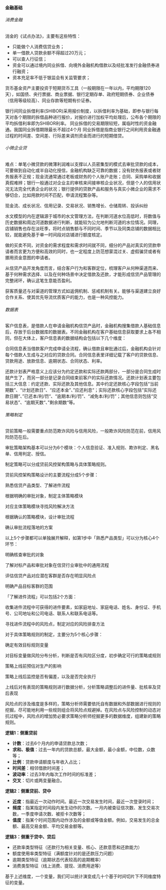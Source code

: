 #### 金融基础

###### 消费金融

消金的《试点办法》，主要有这些特性：

- 只能做个人消费信贷业务；
- 单一借款人贷款余额不得超过20万元；
- 可以查人行征信；
- 资金可以通过境内同业拆借、向境外金融机构借款以及经批准发行金融债券进行融资；
- 资本充足率不低于银监会有关监管要求；

货币基金资产主要投资于短期货币工具（一般期限在一年以内，平均期限120天），如国债、央行票据、商业票据、银行定期存单、政府短期债券、企业债券（信用等级较高）、同业存款等短期有价证券。

银行间同业拆借利率(SHIBOR)采用报价制度，以拆借利率为基础，即参与银行每天对各个期限的拆借品种进行报价，对报价进行加权平均处理后，公布各个期限的平均拆借利率即为SHIBOR利率。
同业拆借的交易期限较短，属临时性的资金融通。我国同业拆借期限最长不超过4个月
同业拆借是指商业银行之间利用资金融通过程的时间差、空间差、行际差来调剂资金而进行的短期借贷。

###### 小微企业贷

难点：单笔小微贷款的微薄利润难以支撑以人员密集型的模式去审批贷款的成本，可要做到自动化或半自动化授信，金融机构缺乏可靠的数据；没有财务报表或者财务报表不正规；现金流通常通过老板或财务的个人账户走账；合同、采购单和收据真假难辨；银行一般通过对企业主的审核来间接审核企业状况，但是个人的信用状况无法完全代表企业的状况；银行提供的贷款产品和服务与真实小微企业的需求不够切合，比如用款时间不匹配，申请流程繁杂等。

现金流、成长状况、信用记录、交易状况、销售增长、仓储周转、投诉纠纷

水文模型的内在逻辑源于城市的水文管理方法，在判断河道水位高低时，将数值与历史数据和周边河道数据进行判断，就能较为公允地判断河道的水位情况。同理，店铺销售也存在淡旺季，将时点销售额与不同时间、季节以及同类店铺的数据相比较，就能避免基于单一时间段对店铺进行额度核定。

做的买卖不同，对资金的需求程度和需求时间就不同，细分的产品对真实的贷款申请者而言更为方便和高效的同时，也一定程度上防范想蒙混过关、虚假骗贷或者有挪用资金意图的申请者。

从信贷产品开发角度而言，结合客户行为和客群定位，梳理客户从何种渠道而来、基于何种需求选择、以及在何种场景中决定借款及还款，才能形成信贷产品管理的完整闭环，确认这笔生意能否盈利。

获客质量还与对渠道的管理方式如返佣机制、惩戒机制有关。能够与渠道建立良好合作关系、使其优先导流优质客户的能力，也是一种风控能力。

###### 数据表

客户信息表，是借款人在申请金融机构信贷产品时，金融机构搜集借款人基础信息后，存放于后台数据库的数据表。不同金融机构在客户基础信息获取要求上各不相同，但在大体上，客户信息表的数据结构会包括以下几个维度：

合同信息表当借款客户完成申请全流程，确认借款且审批通过后，金融机构会针对每个借款人生成与之对应的贷款合同。合同信息表里详细记载了客户的贷款信息、贷款用途、放款信息、逾期状态、合同状态、利率。

还款计划表严格意义上应该分为约定还款和实际还款两部分，一部分是合同生成时就产生了，而另一部分是记录合同结束前客户的实际还款情况。还款计划表主要包括三大信息：约定还款、实际还款及其他信息。其中约定还款核心字段包括“当前期数”、“计划还款日”、“应还本金”、”应还利息“；实际还款核心字段包括”实际还款日期“、”已还本/利/罚“、“逾期本/利/罚”、“减免本/利/罚”；其他信息则包括“交易状态”、“逾期天数“、”剩余期数“等。

######  策略制定

贷前策略一般需要重点防范欺诈风险与信用风险，一般欺诈风险防范在前，信用风险防范在后。

审批策略架构基本可以分为6个模块：个人信息验证、准入规则、欺诈判定、黑名单、信用判定、授信。

制定策略可以分成贷前风控架构策略与具体策略规则。

贷前风控架构策略设计的主要流程分成5个步骤：

熟悉信贷产品类型、了解进件流程

根据明确的审批对象，制定主体策略模块

对应主体策略模块寻找风险解决方法

根据确认的策略模块，设计审批流程

确认审批流程落地的方案

 

以上5个步骤都可以单独展开解释，如第1步中「熟悉产品类型」可以分为核心4个环节：

明确核查审批的对象

了解对标产品和审批对象在信贷行业审批中的通用流程

评估信贷产品对应潜在客群是否存在明显风险点

明确产品目标客群的范围

 

「了解进件流程」可以包括2个方面：

收集进件流程中可获得的进件要素，如家庭地址、家庭电话、姓名、身份证、手机号、公司地址和公司电话、联系人和联系电话等。

寻找进件流程中的风险点，制定对应的风险排查方法

 

对于具体策略规则的制定，主要分为5个核心步骤：

确定有效目标规则变量

对目标变量做风险分布分析，判断是否有风险区分度，初步确定可行的策略或规则

策略上线前预估对生产的影响

策略上线后监控是否有偏差，以及是否完全执行

上线后对有表现的策略规则进行数据分析，分析策略调整后的进件量、批核率及贷后表现

风险点的涉及维度是多样的，策略分析师需要依托自有数据和外部数据进行规则的挖掘，尽可能地利用一些规则组合将风险点规避掉。在风险点与风险控制的动态对抗过程中，风险点的增加势必要求策略分析师挖掘更多的数据维度，组建新的策略规则。

**逻辑1：侧重贷前**

- **计数**：过去6个月内的申请贷款总次数；
- **求和、极值**：过去一年内的贷款总额，最大金额，最小金额，中位数，众数等；
- **比例**：贷款申请额度与年收入占比；
- **时间差**：相邻借款时间差；
- **波动率**：过去3年内每次工作时间的标准差；
- **交叉**：切片或两变量融合。

**逻辑2：侧重贷前、贷中**

- **近度**：指最近一次动作时间。最近一次交易发生时间，最近一次登录时间；
- **频度**：指某指定时间段内发生动作的次数。一月内被查征信次数、发生交易次数，一季度申请次数、被拒卡次数等；
- **值度**：指某个时间范围内动作涉及的金额或等值金额。例如，交易发生的总金额、最高交易金额、平均交易金额等。

**逻辑3：侧重于贷中、贷后**

- 还款率类型特征（还款行为相关变量、核心、还款意愿和还款能力）
- 额度使用率类型特征（满额度针对的是还款压力问题）
- 逾期类型特征（逾期状态代表较高的逾期概率）
- 消费类型特征（线上消费、提现、消费用途等）

基于上述维度，一个变量，我们可以统计演变成几十个基于时间切片下不同维度特征的变量。

 

 